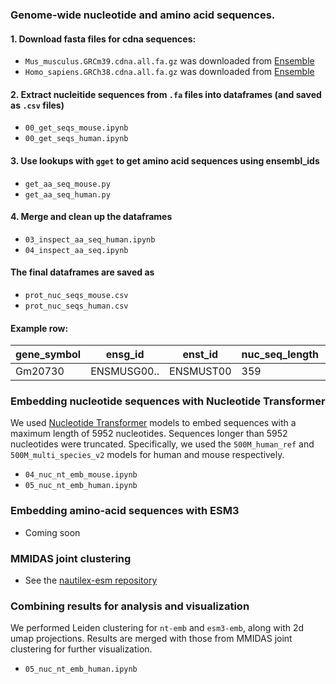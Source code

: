 
### Genome-wide nucleotide and amino acid sequences.

#### 1. Download fasta files for cdna sequences:

 - `Mus_musculus.GRCm39.cdna.all.fa.gz` was downloaded from [Ensemble](https://useast.ensembl.org/Mus_musculus/Info/Index)
 - `Homo_sapiens.GRCh38.cdna.all.fa.gz` was downloaded from [Ensemble](https://useast.ensembl.org/Homo_sapiens/Info/Index)

#### 2. Extract nucleitide sequences from `.fa` files into dataframes (and saved as `.csv` files)

 - `00_get_seqs_mouse.ipynb`
 - `00_get_seqs_human.ipynb`

####  3. Use lookups with `gget` to get amino acid sequences using ensembl_ids

 - `get_aa_seq_mouse.py`
 - `get_aa_seq_human.py`

#### 4. Merge and clean up the dataframes

 - `03_inspect_aa_seq_human.ipynb`
 - `04_inspect_aa_seq.ipynb`

#### The final dataframes are saved as 

 - `prot_nuc_seqs_mouse.csv` 
 - `prot_nuc_seqs_human.csv`

#### Example row: 

|gene_symbol|ensg_id|enst_id|nuc_seq_length|aa_seq_length|nuc_aa_seq_ratio|chromosome|start|end|strand|nuc_seq|aa_seq|
|---|---|---|---|---|---|---|---|---|---|---|---|
|Gm20730|ENSMUSG00.. |ENSMUST00 |359|119.0|3.01|GRCm39:6|430 |4305 |-1.0|ATGAGGTGC |MRCLAEFLR.

### Embedding nucleotide sequences with Nucleotide Transformer

We used [Nucleotide Transformer](https://github.com/instadeepai/nucleotide-transformer) models to embed sequences with a maximum length of 5952 nucleotides. Sequences longer than 5952 nucleotides were truncated. Specifically, we used the `500M_human_ref` and `500M_multi_species_v2` models for human and mouse respectively.

 - `04_nuc_nt_emb_mouse.ipynb`
 - `05_nuc_nt_emb_human.ipynb`

### Embedding amino-acid sequences with ESM3

 - Coming soon

### MMIDAS joint clustering

 - See the [nautilex-esm repository](https://github.com/alleninstitute/nautilex-esm/)

### Combining results for analysis and visualization

We performed Leiden clustering for `nt-emb` and `esm3-emb`, along with 2d umap projections. Results are merged with those from MMIDAS joint clustering for further visualization. 

 - `05_nuc_nt_emb_human.ipynb`